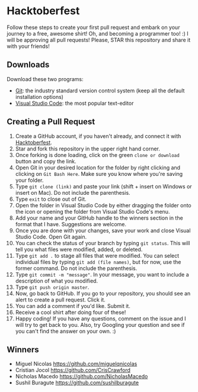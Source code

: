 # Hacktoberfest
Follow these steps to create your first pull request and embark on your journey to a free, awesome shirt! Oh, and becoming a programmer too! :) I will be approving all pull requests! Please, STAR this repository and share it with your friends!

## Downloads
Download these two programs:
* [Git](https://git-scm.com/downloads): the industry standard version control system (keep all the default installation options)
* [Visual Studio Code](https://code.visualstudio.com/): the most popular text-editor

## Creating a Pull Request
1. Create a GitHub account, if you haven't already, and connect it with [Hacktoberfest](https://hacktoberfest.digitalocean.com/).
2. Star and fork this repository in the upper right hand corner.
3. Once forking is done loading, click on the green `clone or download` button and copy the link.
4. Open Git in your desired location for the folder by right clicking and clicking on `Git Bash Here`. Make sure you know where you're saving your folder.
5. Type `git clone (link)` and paste your link (shift + insert on Windows or insert on Mac). Do not include the parenthesis.
6. Type `exit` to close out of Git.
7. Open the folder in Visual Studio Code by either dragging the folder onto the icon or opening the folder from Visual Studio Code's menu.
8. Add your name and your GitHub handle to the winners section in the format that I have. Suggestions are welcome.
9. Once you are done with your changes, save your work and close Visual Studio Code. Open Git again.
10. You can check the status of your branch by typing `git status`. This will tell you what files were modified, added, or deleted.
11. Type `git add .` to stage all files that were modified. You can select individual files by typing `git add (file names)`, but for now, use the former command. Do not include the parenthesis.
12. Type `git commit -m "message"`. In your message, you want to include a description of what you modified.
13. Type `git push origin master`.
14. Now, go back to GitHub. If you go to your repository, you should see an alert to create a pull request. Click it.
15. You can add a comment if you'd like. Submit it.
16. Receive a cool shirt after doing four of these!
17. Happy coding! If you have any questions, comment on the issue and I will try to get back to you. Also, try Googling your question and see if you can't find the answer on your own. :)

## Winners
* Miguel Nicolas https://github.com/miguelqnicolas
* Cristian Jocol https://github.com/CrisCrawford
* Nicholas Macedo https://github.com/NicholasMacedo
* Sushil Buragute https://github.com/sushilburagute
